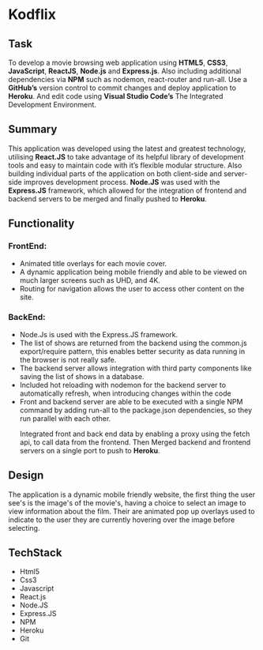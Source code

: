 # Kodflix

## Task
To develop a movie browsing web application using <b>HTML5</b>, <b>CSS3</b>,  <b>JavaScript</b>, <b>ReactJS</b>, <b>Node.js</b>  and <b>Express.js</b>. Also including additional dependencies via <b>NPM</b> such as nodemon, react-router and run-all. Use a <b>GitHub’s</b> version control to commit changes and deploy application to <b>Heroku</b>.  And edit code using <b>Visual Studio Code’s</b> The Integrated Development Environment.

## Summary
This application was developed using the latest and greatest technology,  utilising <b>React.JS</b> to take advantage of its helpful library of development tools and easy to maintain code with it’s flexible modular structure.  Also building individual parts of the application on both client-side and server-side improves development process.  <b>Node.JS</b> was used with the <b>Express.JS</b> framework, which allowed for the integration of frontend and backend servers to be merged and finally pushed to <b>Heroku</b>.

## Functionality

### FrontEnd:
<ul>
    <li>Animated title overlays for each movie cover.</li>
    <li>A dynamic application being mobile friendly and able to be viewed on much larger screens such as UHD, and 4K.</li>
    <li>Routing for navigation allows the user to access other content on the site.</li>
</ul>

### BackEnd:
<ul>
  <li>Node.Js is used with the Express.JS framework.</li>
  <li>The list of shows are returned from the backend using the common.js  export/require pattern, this enables better security as data       running in the browser is not really safe.</li>
  <li>The backend server allows integration with third party components like saving the list of shows in a database.</li>
  <li>Included hot reloading with nodemon for the backend server to automatically refresh, when introducing changes within the code</li>
  <li>Front and backend server are able to be executed with a single NPM command by adding run-all to the package.json dependencies, so       they run parallel with each other.</li>

Integrated front and back end data by enabling a proxy using the fetch api, to call data from the frontend.  Then Merged backend and frontend servers on a single port to push to <b>Heroku</b>.
</ul>

## Design
The application is a dynamic mobile friendly website, the first thing the user see's is the image's of the movie's, having a choice to select an image to view information about the film. Their are animated  pop up overlays used to indicate to the user they are currently hovering over the image before selecting.

## TechStack
<ul>
  <li>Html5</li>
  <li>Css3</li>
  <li>Javascript</li>
  <li>React.js</li>
  <li>Node.JS</li>
  <li>Express.JS</li>
  <li>NPM</li>
  <li>Heroku</li>
  <li>Git</li>
</ul>






